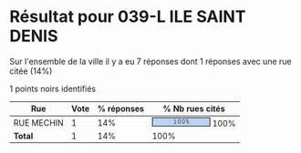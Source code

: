 # Résultat pour 039-L ILE SAINT DENIS

Sur l'ensemble de la ville il y a eu 7 réponses dont 1 réponses avec une rue citée (14%)

1 points noirs identifiés

| Rue | Vote | % réponses | % Nb rues cités|
|-----|------|------------|----------------|
| RUE MECHIN | 1 | 14% | <img src="../../img/bar_100.gif" />&nbsp;100%|
| **Total** | 1 | 14% | 100%|
